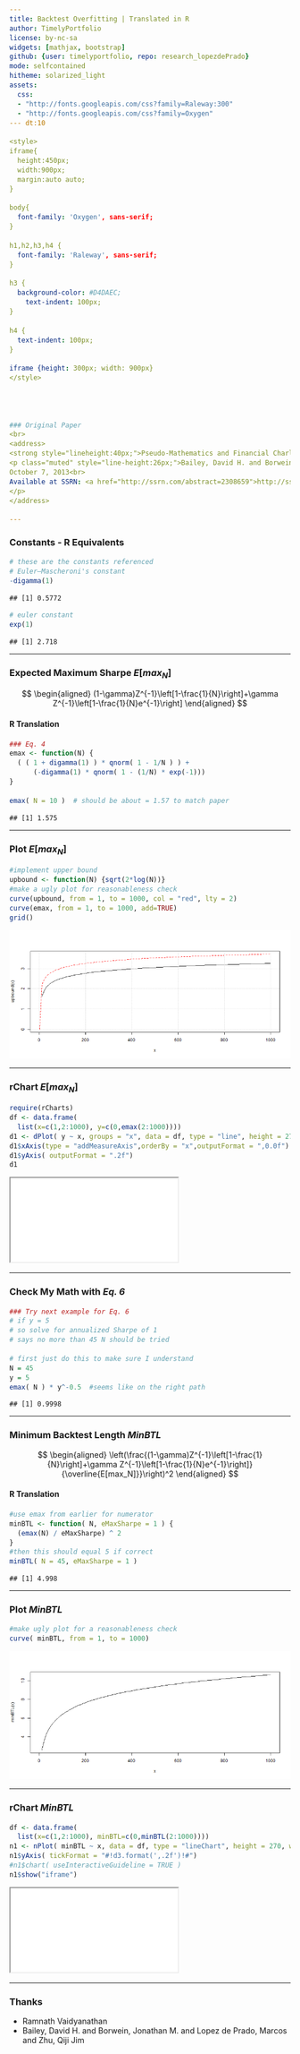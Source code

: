 ```yaml
---
title: Backtest Overfitting | Translated in R
author: TimelyPortfolio
license: by-nc-sa
widgets: [mathjax, bootstrap]
github: {user: timelyportfolio, repo: research_lopezdePrado}
mode: selfcontained
hitheme: solarized_light
assets:
  css:
  - "http://fonts.googleapis.com/css?family=Raleway:300"
  - "http://fonts.googleapis.com/css?family=Oxygen"
--- dt:10
  
<style>
iframe{
  height:450px;
  width:900px;
  margin:auto auto;
}

body{
  font-family: 'Oxygen', sans-serif;
}

h1,h2,h3,h4 {
  font-family: 'Raleway', sans-serif;
}

h3 {
  background-color: #D4DAEC;
    text-indent: 100px; 
}

h4 {
  text-indent: 100px;
}

iframe {height: 300px; width: 900px}
</style>




### Original Paper
<br>
<address>
<strong style="lineheight:40px;">Pseudo-Mathematics and Financial Charlatanism:</strong><p style="lineheight:40px;">The Effects of Backtest Overfitting on Out-of-Sample Performance</p>
<p class="muted" style="line-height:26px;">Bailey, David H. and Borwein, Jonathan M. and Lopez de Prado, Marcos and Zhu, Qiji Jim<br>
October 7, 2013<br>
Available at SSRN: <a href="http://ssrn.com/abstract=2308659">http://ssrn.com/abstract=2308659</a>
</p>
</address>

---
```


### Constants - R Equivalents


```r
# these are the constants referenced
# Euler–Mascheroni's constant
-digamma(1)
```

```
## [1] 0.5772
```

```r
# euler constant
exp(1)
```

```
## [1] 2.718
```

---

### Expected Maximum Sharpe $E[max_N]$

$$
\begin{aligned}
(1-\gamma)Z^{-1}\left[1-\frac{1}{N}\right]+\gamma Z^{-1}\left[1-\frac{1}{N}e^{-1}\right] \end{aligned}
$$

<h4>R Translation</h4>

```r
### Eq. 4
emax <- function(N) {
  ( ( 1 + digamma(1) ) * qnorm( 1 - 1/N ) ) +  
      (-digamma(1) * qnorm( 1 - (1/N) * exp(-1)))
}

emax( N = 10 )  # should be about = 1.57 to match paper
```

```
## [1] 1.575
```

---

### Plot $E[max_N]$

```r
#implement upper bound
upbound <- function(N) {sqrt(2*log(N))}
#make a ugly plot for reasonableness check
curve(upbound, from = 1, to = 1000, col = "red", lty = 2)
curve(emax, from = 1, to = 1000, add=TRUE)
grid()
```

![plot of chunk unnamed-chunk-4](assets/fig/unnamed-chunk-4.png) 

---

### rChart $E[max_N]$

```r
require(rCharts)
df <- data.frame(
  list(x=c(1,2:1000), y=c(0,emax(2:1000))))
d1 <- dPlot( y ~ x, groups = "x", data = df, type = "line", height = 270, width = 800)
d1$xAxis(type = "addMeasureAxis",orderBy = "x",outputFormat = ",0.0f")
d1$yAxis( outputFormat = ".2f")
d1
```

<iframe src=assets/fig/unnamed-chunk-5.html seamless></iframe>


---
### Check My Math with *Eq. 6*


```r
### Try next example for Eq. 6
# if y = 5
# so solve for annualized Sharpe of 1
# says no more than 45 N should be tried

# first just do this to make sure I understand
N = 45
y = 5
emax( N ) * y^-0.5  #seems like on the right path
```

```
## [1] 0.9998
```


--- 
### Minimum Backtest Length $MinBTL$

$$
\begin{aligned}
\left(\frac{(1-\gamma)Z^{-1}\left[1-\frac{1}{N}\right]+\gamma Z^{-1}\left[1-\frac{1}{N}e^{-1}\right]}{\overline{E[max_N]}}\right)^2 \end{aligned}
$$

<h4> R Translation </h4>

```r
#use emax from earlier for numerator
minBTL <- function( N, eMaxSharpe = 1 ) {
  (emax(N) / eMaxSharpe) ^ 2
}
#then this should equal 5 if correct
minBTL( N = 45, eMaxSharpe = 1 )
```

```
## [1] 4.998
```

---

### Plot $MinBTL$

```r
#make ugly plot for a reasonableness check
curve( minBTL, from = 1, to = 1000)
```

![plot of chunk unnamed-chunk-8](assets/fig/unnamed-chunk-8.png) 


---
### rChart $MinBTL$

```r
df <- data.frame(
  list(x=c(1,2:1000), minBTL=c(0,minBTL(2:1000))))
n1 <- nPlot( minBTL ~ x, data = df, type = "lineChart", height = 270, width = 800)
n1$yAxis( tickFormat = "#!d3.format(',.2f')!#")
#n1$chart( useInteractiveGuideline = TRUE )
n1$show("iframe")
```

<iframe src=assets/fig/unnamed-chunk-9.html seamless></iframe>


---
### Thanks
- Ramnath Vaidyanathan
- Bailey, David H. and Borwein, Jonathan M. and Lopez de Prado, Marcos and Zhu, Qiji Jim
